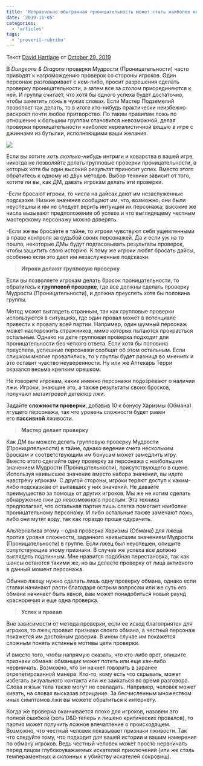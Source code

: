 ```yaml
---
title: 'Неправильно обыгранная проницательность может стать наиболее нереалистичной частью D&D, игры с джиннами из бутылки, выполняющими ваши желания'
date: '2019-11-05'
categories:
  - 'articles'
tags:
  - 'proverit-rubriku'
---
```


Текст [David Hartlage](https://vk.com/away.php?to=https%3A%2F%2Fdmdavid.com%2Ftag%2Fauthor%2Fadmin%2F) от [October 29, 2019](https://vk.com/away.php?to=https%3A%2F%2Fdmdavid.com%2Ftag%2Finsight-played-wrong-can-become-the-most-unrealistic-thing-in-dd-a-game-with-djinns-in-bottles-who-grant-wishes%2F)

В *Dungeons & Dragons* проверки Мудрости (Проницательности) часто приводят к нагромождению проверок со стороны игроков. Один персонаж разговаривает с кем-либо, просит разрешения сделать проверку проницательности, а затем все за столом присоединяются к ней. И группа считает, что хотя бы одного успеха будет достаточно, чтобы заметить ложь в чужих словах. Если Мастер Подземелий позволяет так делать, то в итоге кто-нибудь практически неизбежно раскроет почти любое притворство. По таким правилам ложь по отношению к большим группам становится невозможной, делая проверки проницательности наиболее нереалистичной вещью в игре с джиннами из бутылки, исполняющими ваши желания.

![](https://sun6-19.userapi.com/c857428/v857428394/d34b3/COpPXnS-b60.jpg)

Если вы хотите *хоть сколько-нибудь* интриги и коварства в вашей игре, никогда не позволяйте делать групповые проверки проницательности, в которых хотя бы один высокий результат приносит успех. Вместо этого обратитесь к одному из двух методов. Выбор техники зависит от того, хотите ли вы, как ДМ, давать игрокам делать эти проверки.

\-Если бросают игроки, то числа на дайсах дают им незаслуженные подсказки. Низкие значения сообщают им, что, возможно, они были неуспешны и им не следует верить интуиции их персонажа; высокие же числа вызывают предположения об успехе и что выглядящему честным мастерскому персонажу можно доверять.

\-Если же вы бросаете в тайне, то игроки чувствуют себя ущемленными в праве контроля за судьбой своих персонажей. Да и если уж на то пошло, некоторые ДМы будут подтасовывать результаты проверок, чтобы защитить свою историю. К тому же игроки любят бросать дайсы, особенно если это дает им незаслуженные подсказки.

> **Игроки делают групповую проверку**

Если вы позволяете игрокам делать бросок проницательности, то обратитесь к **групповой проверке**, где все должны сделать проверку Мудрости (Проницательности), и должна преуспеть хотя бы половина группы.

Метод может выглядеть странным, так как групповые проверки используются в ситуациях, где один провал может в потенциале привести к провалу всей партии. Например, один шумный персонаж может насторожить стражников, мимо которых пытаются прокрасться остальные. Однако на деле групповая проверка подходит для проницательности без четкого ответа. Если хотя бы половина преуспела, успешные персонажи сообщат об этом остальным. Если слишком многие провалились, то у группы будет разница во мнениях и это оставит чувство неуверенности. Ну или же Аптекарь Терри оказался весьма крепким орешком.

Не говорите игрокам, какие именно персонажи подозревают о наличии лжи. Игроки, знающие это, а также результаты своих бросков, получают метаигровой детектор лжи.

Задайте **сложности проверки**, добавив 10 к бонусу Харизмы (Обмана) лгущего персонажа, так что уровень сложности будет равен его **пассивной** лживости.

> **Мастер делает проверку**

Как ДМ вы можете делать групповую проверку Мудрости (Проницательности) в тайне, однако ведение счета нескольким броскам и соответствующим им бонусам может замедлить игру. Вместо этого сделайте одну проверку за персонажа с наибольшим значением Мудрости (Проницательности), присутствующего в сцене. Используя наивысшее значение вместо набора значений, вы идете навстречу игрокам. С другой стороны, игроки теряют доступ к каким-либо подсказкам от выпавших у них значений. Не давайте преимущество за помощь от других игроков. Мы же не хотим сделать обнаружение лжи до невозможного простым. Эта техника предполагает, что остальная партия лишь слегка помогает наиболее проницательному персонажу. И либо остальные также замечают ложь, либо они мутят воду, так как гораздо проще одурачить.

Альтернатива этому – одна проверка Харизмы (Обмана) для лжеца против уровня сложности, заданного наивысшим значением Мудрости (Проницательности) в группе. Если лжец был неуспешен, опишите сопутствующие этому признаки. В случае же успеха все должно выглядеть подлинным. Мне нравится подобная перестановка, так как шансы остаются такими же, но вы делаете проверку от лица активного в данный момент персонажа.

Обычно лжецу нужно сделать лишь одну проверку обмана, однако если ставки начинают расти благодаря острым вопросам или же суть его обмана начинает быть явной, вам может понадобиться новый раунд красноречия и еще одна проверка.

> **Успех и провал**

Вне зависимости от метода проверки, если ее исход благоприятен для игроков, то лжец проявит признаки своего обмана, а честный персонаж покажется им достойным доверия. В ином случае им покажется сложным понять истинные мотивы цели проверки.

И вместо того, чтобы напрямую сказать, что кто-либо врет, опишите признаки обмана: обманщик может потеть или еще как-либо нервничать. Возможно, что он начнет говорить в заранее отрепетированной манере. Кто-то, кому есть что скрывать, может избегать визуального контакта или же заикаться во время разговора. Слова и язык тела также могут не совпадать. Например, человек может кивать, на словах высказав отрицание. За бесчисленным множеством иных симптомов лжи вы можете обратиться к интернету.

Когда же проверка оканчивается плохо для игроков, назовем это полной ошибкой (хоть D&D теперь и лишено критических провалов), то партия может получить ложное впечатление о происходящем. Возможно, что честный человек показывает признаки лживости. Так что следуйте тому, что подходит для вашей истории и вашим намерения по обману игроков. Ведь честный человек может просто нервничать перед лицом глубокоуважаемых искателей приключений (или же столь темпераментных и склонных к убийству искателей сокровищ).
